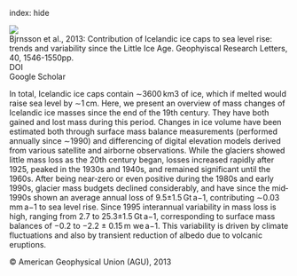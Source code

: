 index: hide

<div class="Citation">
    <div class="Citation-thumb CitationThumb-linked"  data-href="https://doi.org/10.1002/grl.50278">
      <img src="https://static.claimspace.cloud/climate-study-static/refs/thumbs/4/Bjrnsson_et_al_2013-thumb.png" />
    </div>

  <div class="Citation-body">
    <div class="Citation-text">Bjrnsson et al., 2013: Contribution of Icelandic ice caps to sea level rise: trends and variability since the Little Ice Age. <span class="Article-journal">Geophyiscal Research Letters, </span><span class="Article-volume">40, </span>1546-1550pp.</div>
    <div class="Citation-links">
      <div class="CitationLink" data-href="https://doi.org/10.1002/grl.50278">
        <div class="CitationLink-icon CitationLink-Doi"></div>
        <div class="CitationLink-text">DOI</div>
      </div>
      <div class="CitationLink" data-href="https://scholar.google.com/scholar?q=10.1002/grl.50278">
        <div class="CitationLink-icon CitationLink-Scholar"></div>
        <div class="CitationLink-text">Google Scholar</div>
      </div>
    </div>
  </div>
</div>

In total, Icelandic ice caps contain ∼3600 km3 of ice, which if melted would raise sea level by ∼1 cm. Here, we present an overview of mass changes of Icelandic ice masses since the end of the 19th century. They have both gained and lost mass during this period. Changes in ice volume have been estimated both through surface mass balance measurements (performed annually since ∼1990) and differencing of digital elevation models derived from various satellite and airborne observations. While the glaciers showed little mass loss as the 20th century began, losses increased rapidly after 1925, peaked in the 1930s and 1940s, and remained significant until the 1960s. After being near‐zero or even positive during the 1980s and early 1990s, glacier mass budgets declined considerably, and have since the mid‐1990s shown an average annual loss of 9.5±1.5 Gt a−1, contributing ∼0.03 mm a−1 to sea level rise. Since 1995 interannual variability in mass loss is high, ranging from 2.7 to 25.3±1.5 Gt a−1, corresponding to surface mass balances of −0.2 to −2.2 ± 0.15 m we a−1. This variability is driven by climate fluctuations and also by transient reduction of albedo due to volcanic eruptions.

<div class="Citation-copy">
&copy; American Geophysical Union (AGU), 2013
</div>